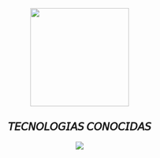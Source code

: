 <!--Intro start-->
<div align="center">
  <img height="200" src="https://media1.tenor.com/m/e5mbgQTunFMAAAAd/toji-fushiguro.gif"  />
</div>
<h2 align="center">𝘛𝘌𝘊𝘕𝘖𝘓𝘖𝘎𝘐𝘈𝘚 𝘊𝘖𝘕𝘖𝘊𝘐𝘋𝘈𝘚</h2>
<!--tech stack icons-->
<p align="center">
  <a href="https://skillicons.dev">
    <img src="https://skillicons.dev/icons?i=html,css,js,react,nodejs,postgres,git,cs&perline=12" />
  </a>
</p>
<br>


       
<!--- stats (end) -->

